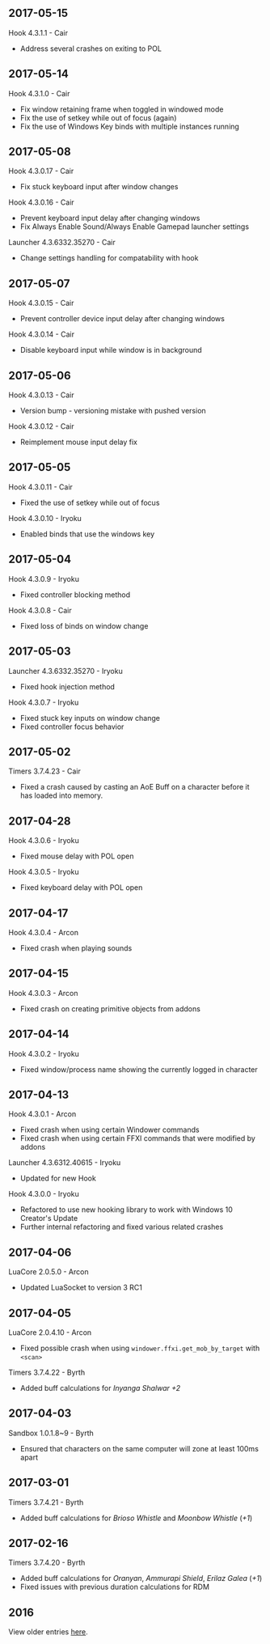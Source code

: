 2017-05-15
----------
Hook 4.3.1.1 - Cair
* Address several crashes on exiting to POL

2017-05-14
----------
Hook 4.3.1.0 - Cair
* Fix window retaining frame when toggled in windowed mode
* Fix the use of setkey while out of focus (again)
* Fix the use of Windows Key binds with multiple instances running


2017-05-08
----------
Hook 4.3.0.17 - Cair
* Fix stuck keyboard input after window changes

Hook 4.3.0.16 - Cair
* Prevent keyboard input delay after changing windows
* Fix Always Enable Sound/Always Enable Gamepad launcher settings

Launcher 4.3.6332.35270 - Cair
* Change settings handling for compatability with hook


2017-05-07
----------
Hook 4.3.0.15 - Cair
* Prevent controller device input delay after changing windows

Hook 4.3.0.14 - Cair
* Disable keyboard input while window is in background

2017-05-06
----------
Hook 4.3.0.13 - Cair
* Version bump - versioning mistake with pushed version

Hook 4.3.0.12 - Cair
* Reimplement mouse input delay fix

2017-05-05
----------
Hook 4.3.0.11 - Cair
* Fixed the use of setkey while out of focus

Hook 4.3.0.10 - Iryoku
* Enabled binds that use the windows key

2017-05-04 
----------

Hook 4.3.0.9 - Iryoku
* Fixed controller blocking method

Hook 4.3.0.8 - Cair
* Fixed loss of binds on window change

2017-05-03
----------

Launcher 4.3.6332.35270 - Iryoku
* Fixed hook injection method

Hook 4.3.0.7 - Iryoku
* Fixed stuck key inputs on window change
* Fixed controller focus behavior

2017-05-02 
----------
Timers 3.7.4.23 - Cair
* Fixed a crash caused by casting an AoE Buff on a character before it has loaded into memory.

2017-04-28 
----------

Hook 4.3.0.6 - Iryoku
* Fixed mouse delay with POL open

Hook 4.3.0.5 - Iryoku
* Fixed keyboard delay with POL open

2017-04-17
----------

Hook 4.3.0.4 - Arcon
* Fixed crash when playing sounds

2017-04-15
----------

Hook 4.3.0.3 - Arcon
* Fixed crash on creating primitive objects from addons

2017-04-14
----------

Hook 4.3.0.2 - Iryoku
* Fixed window/process name showing the currently logged in character

2017-04-13
----------

Hook 4.3.0.1 - Arcon
* Fixed crash when using certain Windower commands
* Fixed crash when using certain FFXI commands that were modified by addons

Launcher 4.3.6312.40615 - Iryoku
* Updated for new Hook

Hook 4.3.0.0 - Iryoku
* Refactored to use new hooking library to work with Windows 10 Creator's Update
* Further internal refactoring and fixed various related crashes

2017-04-06
----------

LuaCore 2.0.5.0 - Arcon
* Updated LuaSocket to version 3 RC1

2017-04-05
----------

LuaCore 2.0.4.10 - Arcon
* Fixed possible crash when using `windower.ffxi.get_mob_by_target` with `<scan>`

Timers 3.7.4.22 - Byrth
* Added buff calculations for *Inyanga Shalwar +2*

2017-04-03
----------

Sandbox 1.0.1.8~9 - Byrth
* Ensured that characters on the same computer will zone at least 100ms apart

2017-03-01
----------

Timers 3.7.4.21 - Byrth
* Added buff calculations for *Brioso Whistle* and *Moonbow Whistle* (*+1*)

2017-02-16
----------

Timers 3.7.4.20 - Byrth
* Added buff calculations for *Oranyan*, *Ammurapi Shield*, *Erilaz Galea* (*+1*)
* Fixed issues with previous duration calculations for RDM

2016
----

View older entries [here](https://github.com/Windower/Issues/blob/master/ChangeLog%202016.md).
